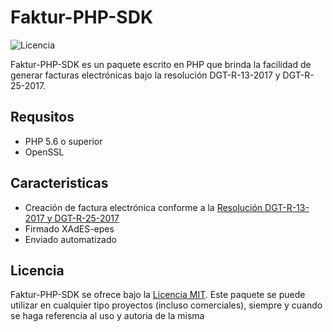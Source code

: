 # Faktur-PHP-SDK
![Licencia](https://img.shields.io/github/license/josemmo/Facturae-PHP.svg?style=flat-square)

Faktur-PHP-SDK es un paquete escrito en PHP que brinda la facilidad de generar facturas electrónicas bajo la resolución DGT-R-13-2017 y DGT-R-25-2017.

## Requsitos
- PHP 5.6 o superior
- OpenSSL

## Caracteristicas
- Creación de factura electrónica conforme a la [Resolución DGT-R-13-2017 y DGT-R-25-2017](https://tribunet.hacienda.go.cr/docs/esquemas/2016/v4.2/ResolucionComprobantesElectronicosDGT-R-48-2016_4.2.pdf)
- Firmado XAdES-epes
- Enviado automatizado

## Licencia
Faktur-PHP-SDK se ofrece bajo la [Licencia MIT](LICENSE). Este paquete se puede utilizar en cualquier tipo proyectos (incluso comerciales), siempre y cuando se haga referencia al uso y autoria de la misma
